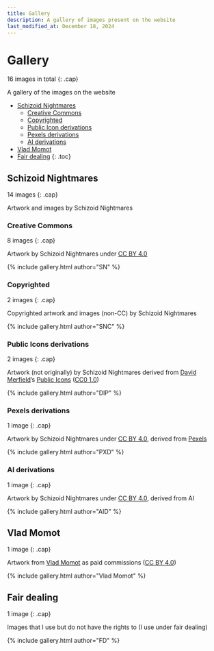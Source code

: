 ```yaml
---
title: Gallery
description: A gallery of images present on the website
last_modified_at: December 18, 2024
---
```


# Gallery
16 images in total
{: .cap}

A gallery of the images on the website

- [Schizoid Nightmares](#schizoid-nightmares)
  - [Creative Commons](#creative-commons)
  - [Copyrighted](#copyrighted)
  - [Public Icon derivations](#public-icons-derivations)
  - [Pexels derivations](#pexels-derivations)
  - [AI derivations](#ai-derivations)
- [Vlad Momot](#vlad-momot)
- [Fair dealing](#fair-dealing)
{: .toc}

## Schizoid Nightmares
14 images
{: .cap}

Artwork and images by Schizoid Nightmares

### Creative Commons
8 images
{: .cap}

Artwork by Schizoid Nightmares under <a href="https://creativecommons.org/licenses/by/4.0/" target="_blank">CC BY 4.0</a>

{% include gallery.html author="SN" %}

### Copyrighted
2 images
{: .cap}

Copyrighted artwork and images (non-CC) by Schizoid Nightmares

{% include gallery.html author="SNC" %}

### Public Icons derivations
2 images
{: .cap}

Artwork (not originally) by Schizoid Nightmares derived from <a href="https://lllllllllllllllll.com/" target="_blank">David Merfield</a>’s <a href="https://github.com/davidmerfield/Public-Icons" target="_blank">Public Icons</a> (<a href="https://github.com/davidmerfield/Public-Icons/blob/master/LICENSE" target="_blank">CC0 1.0</a>)

{% include gallery.html author="DIP" %}

### Pexels derivations
1 image
{: .cap}

Artwork by Schizoid Nightmares under <a href="https://creativecommons.org/licenses/by/4.0/" target="_blank">CC BY 4.0</a>, derived from <a href="https://www.pexels.com/" target="_blank">Pexels</a>

{% include gallery.html author="PXD" %}

### AI derivations
1 image
{: .cap}

Artwork by Schizoid Nightmares under <a href="https://creativecommons.org/licenses/by/4.0/" target="_blank">CC BY 4.0</a>, derived from AI

{% include gallery.html author="AID" %}

## Vlad Momot
1 image
{: .cap}

Artwork from <a href="https://vladmomotart.tumblr.com/" target="_blank">Vlad Momot</a> as paid commissions (<a href="https://creativecommons.org/licenses/by/4.0/" target="_blank">CC BY 4.0</a>)

{% include gallery.html author="Vlad Momot" %}

## Fair dealing
1 image
{: .cap}

Images that I use but do not have the rights to (I use under fair dealing)

{% include gallery.html author="FD" %}
